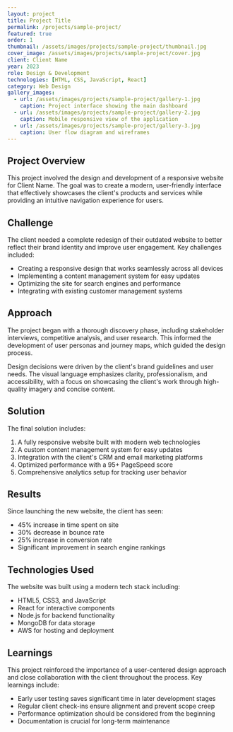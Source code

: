 ```yaml
---
layout: project
title: Project Title
permalink: /projects/sample-project/
featured: true
order: 1
thumbnail: /assets/images/projects/sample-project/thumbnail.jpg
cover_image: /assets/images/projects/sample-project/cover.jpg
client: Client Name
year: 2023
role: Design & Development
technologies: [HTML, CSS, JavaScript, React]
category: Web Design
gallery_images:
  - url: /assets/images/projects/sample-project/gallery-1.jpg
    caption: Project interface showing the main dashboard
  - url: /assets/images/projects/sample-project/gallery-2.jpg
    caption: Mobile responsive view of the application
  - url: /assets/images/projects/sample-project/gallery-3.jpg
    caption: User flow diagram and wireframes
---
```


<!--
sample-project.md
This is a sample project file that demonstrates how to structure project content.
It uses the project layout and includes metadata in the front matter.

This file controls:
1. The content and details of an individual project
2. The project metadata (client, year, role, etc.)
3. The gallery images for the project

To create a new project:
- Duplicate this file and rename it (use kebab-case for the filename)
- Update the front matter with your project details
- Replace the content with your project description
- Add your project images to the assets/images/projects/ directory
-->

## Project Overview

This project involved the design and development of a responsive website for Client Name. The goal was to create a modern, user-friendly interface that effectively showcases the client's products and services while providing an intuitive navigation experience for users.

## Challenge

The client needed a complete redesign of their outdated website to better reflect their brand identity and improve user engagement. Key challenges included:

- Creating a responsive design that works seamlessly across all devices
- Implementing a content management system for easy updates
- Optimizing the site for search engines and performance
- Integrating with existing customer management systems

## Approach

The project began with a thorough discovery phase, including stakeholder interviews, competitive analysis, and user research. This informed the development of user personas and journey maps, which guided the design process.

Design decisions were driven by the client's brand guidelines and user needs. The visual language emphasizes clarity, professionalism, and accessibility, with a focus on showcasing the client's work through high-quality imagery and concise content.

## Solution

The final solution includes:

1. A fully responsive website built with modern web technologies
2. A custom content management system for easy updates
3. Integration with the client's CRM and email marketing platforms
4. Optimized performance with a 95+ PageSpeed score
5. Comprehensive analytics setup for tracking user behavior

## Results

Since launching the new website, the client has seen:

- 45% increase in time spent on site
- 30% decrease in bounce rate
- 25% increase in conversion rate
- Significant improvement in search engine rankings

## Technologies Used

The website was built using a modern tech stack including:

- HTML5, CSS3, and JavaScript
- React for interactive components
- Node.js for backend functionality
- MongoDB for data storage
- AWS for hosting and deployment

## Learnings

This project reinforced the importance of a user-centered design approach and close collaboration with the client throughout the process. Key learnings include:

- Early user testing saves significant time in later development stages
- Regular client check-ins ensure alignment and prevent scope creep
- Performance optimization should be considered from the beginning
- Documentation is crucial for long-term maintenance

<!--
You can add more sections as needed, such as:
- Process (design process, development methodology)
- Team (who worked on the project)
- Testimonials (client feedback)
- Next Steps (future plans for the project)
-->
